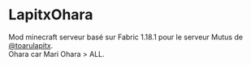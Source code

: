 # LapitxOhara
Mod minecraft serveur basé sur Fabric 1.18.1 pour le serveur Mutus de [@toarulapitx](https://twitter.com/toarulapitx).  
Ohara car Mari Ohara > ALL.